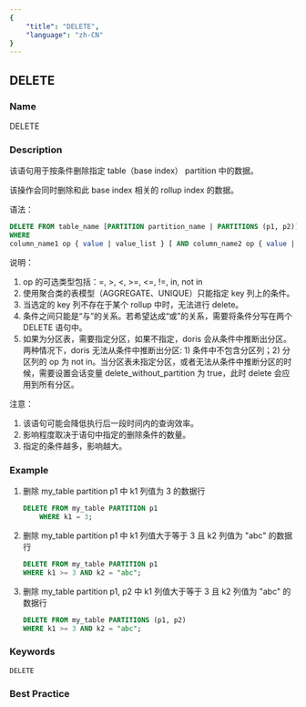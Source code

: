 ```yaml
---
{
    "title": "DELETE",
    "language": "zh-CN"
}
---
```


<!--
Licensed to the Apache Software Foundation (ASF) under one
or more contributor license agreements.  See the NOTICE file
distributed with this work for additional information
regarding copyright ownership.  The ASF licenses this file
to you under the Apache License, Version 2.0 (the
"License"); you may not use this file except in compliance
with the License.  You may obtain a copy of the License at

  http://www.apache.org/licenses/LICENSE-2.0

Unless required by applicable law or agreed to in writing,
software distributed under the License is distributed on an
"AS IS" BASIS, WITHOUT WARRANTIES OR CONDITIONS OF ANY
KIND, either express or implied.  See the License for the
specific language governing permissions and limitations
under the License.
-->

## DELETE

### Name

DELETE

### Description

该语句用于按条件删除指定 table（base index） partition 中的数据。

该操作会同时删除和此 base index 相关的 rollup index 的数据。

语法：

```SQL
DELETE FROM table_name [PARTITION partition_name | PARTITIONS (p1, p2)]
WHERE
column_name1 op { value | value_list } [ AND column_name2 op { value | value_list } ...];
```
说明：

1. op 的可选类型包括：=, >, <, >=, <=, !=, in, not in
2. 使用聚合类的表模型（AGGREGATE、UNIQUE）只能指定 key 列上的条件。
3. 当选定的 key 列不存在于某个 rollup 中时，无法进行 delete。
4. 条件之间只能是“与”的关系。若希望达成“或”的关系，需要将条件分写在两个 DELETE 语句中。
5. <version since="1.2" type="inline"> 如果为分区表，需要指定分区，如果不指定，doris 会从条件中推断出分区。两种情况下，doris 无法从条件中推断出分区: 1) 条件中不包含分区列；2) 分区列的 op 为 not in。当分区表未指定分区，或者无法从条件中推断分区的时候，需要设置会话变量 delete_without_partition 为 true，此时 delete 会应用到所有分区。</version>

注意：
1. 该语句可能会降低执行后一段时间内的查询效率。
2. 影响程度取决于语句中指定的删除条件的数量。
3. 指定的条件越多，影响越大。

### Example

1. 删除 my_table partition p1 中 k1 列值为 3 的数据行
    
    ```sql
    DELETE FROM my_table PARTITION p1
        WHERE k1 = 3;
    ```
    
1. 删除 my_table partition p1 中 k1 列值大于等于 3 且 k2 列值为 "abc" 的数据行
    
    ```sql
    DELETE FROM my_table PARTITION p1
    WHERE k1 >= 3 AND k2 = "abc";
    ```
    
1. 删除 my_table partition p1, p2 中 k1 列值大于等于 3 且 k2 列值为 "abc" 的数据行
    
    ```sql
    DELETE FROM my_table PARTITIONS (p1, p2)
    WHERE k1 >= 3 AND k2 = "abc";
    ```

### Keywords

    DELETE

### Best Practice

